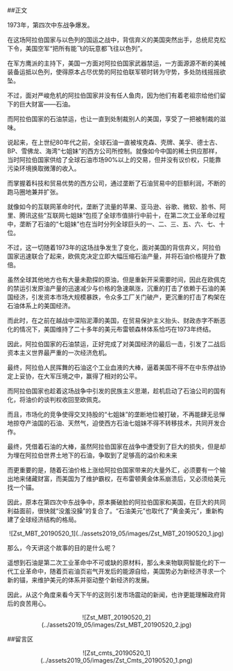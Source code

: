 ##正文

1973年，第四次中东战争爆发。

在这场阿拉伯国家与以色列的国运之战中，背信弃义的美国突然出手，总统尼克松下令，美国空军“把所有能飞的玩意都飞往以色列”。

在军方鹰派的主持下，美国一方面对阿拉伯国家武器禁运，一方面源源不断的美械装备运抵以色列，使得原本占尽优势的阿拉伯联军顿时转为守势，多处防线摇摇欲坠。

不过，面对严峻危机的阿拉伯国家并没有任人鱼肉，因为他们有着老祖宗给他们留下的巨大财富——石油。

而阿拉伯国家的石油禁运，也让一直到处制裁别人的美国，享受了一把被制裁的滋味。

说起来，在上世纪80年代之前，全球石油一直被埃克森、壳牌、美孚、德士古、BP、雪佛龙、海湾“七姐妹”的西方公司所控制。就像如今中国的稀土供应那样，当时阿拉伯国家供给了全球石油市场90%以上的交易，但并没有议价权，只能靠污染环境换取微薄的收入。

而掌握着科技和贸易优势的西方公司，通过垄断了石油贸易中的巨额利润，不断的跑马圈地兼并扩张。

就像如今的互联网革命时代，垄断了流量的苹果、亚马逊、谷歌、微软、脸书、阿里、腾讯这些“互联网七姐妹”包揽了全球市值排行中前十，在第二次工业革命过程中，垄断了石油的“七姐妹”也在当时分列全球巨头的一、二、三、五、六、七、十位。

不过，这一切随着1973年的这场战争发生了变化，面对美国的背信弃义，阿拉伯国家迅速联合了起来，欧佩克决定立即大幅压缩石油产量，并将石油价格提升了数倍。

虽然全球其他地方也有大量未勘探的原油，但是重新开采需要时间，因此在欧佩克的禁运引发原油产量的迅速减少与价格的急速飙涨，沉重的打击了依赖于石油的美国经济，引发资本市场大规模暴跌，令众多工厂关门破产，更沉重的打击了构架在石油体系上的美国经济。

而此时，在之前在越战中深陷泥潭的美国，在贸易保护主义抬头、财政赤字不断恶化的情况下，美国维持了二十多年的美元布雷顿森林体系恰巧在1973年终结。

因此，阿拉伯国家的石油禁运，正好完成了对美国经济的最后一击，引发了二战后资本主义世界最严重的一次经济危机。

最终，阿拉伯人民挥舞的石油这个工业血液的大棒，逼着美国不得不在中东停战协定上妥协，在大军压境之中，赢得了相对的公平。

而阿拉伯国家也趁着这场战争中引发的民族主义思潮，趁机启动了石油公司的国有化，将油价的谈判权收回至欧佩克。

而且，市场化的竞争使得交叉持股的“七姐妹”的垄断地位被打破，不再能肆无忌惮地掠夺产油国的石油、天然气，迫使西方石油七姐妹不得不转移技术，共同开发合作。

最终，凭借着石油的大棒，虽然阿拉伯国家在战争中遭受到了巨大的损失，但是却为埋在阿拉伯世界土地下的石油，争取到了足够高的溢价和未来

而更重要的是，随着石油价格上涨给阿拉伯国家带来的大量外汇，必须要有一个输出地来储藏财富，而美国为了维护霸权，在布雷顿黄金体系崩溃后，又必须给美元找一个锚。

因此，原本在第四次中东战争中，原本撕破脸的阿拉伯国家和美国，在巨大的共同利益面前，很快就“没羞没臊”的复合了。“石油美元”也取代了“黄金美元”，重新构建了全球经济结构的格局。

 <div align="center">![Zst_MBT_20190520_1](../assets2019_05/images/Zst_MBT_20190520_1.jpg)</div>

那么，今天讲这个故事的目的是什么呢？

遥想到石油是第二次工业革命中不可或缺的原材料，那么未来物联网智能化的下一代工业革命中，随着页岩油页岩气开发后的能源自给，美国势必为新经济寻求一个新的锚，来维护美元的体系并驱动整个新经济的发展。

因此，从这个角度来看今天下午的这则引发市场震动的新闻，也许更能理解政府背后的良苦用心。

 <div align="center">![Zst_MBT_20190520_2](../assets2019_05/images/Zst_MBT_20190520_2.jpg)</div>

##留言区
 <div align="center">![Zst_cmts_20190520_1](../assets2019_05/images/Zst_Cmts_20190520_1.png)</div>